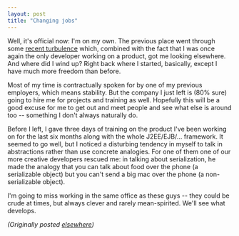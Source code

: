 ```yaml
---
layout: post
title: "Changing jobs"
---
```




<p>Well, it's official now: I'm on my own. The previous
place went through some <a
href="http://www.advogato.org/person/cwinters/diary.html?start=48">recent
turbulence</a> which, combined with the fact that I was
once again the only developer working on a product, got me
looking elsewhere. And where did I wind up? Right back where
I started, basically, except I have much more freedom than
before.

<p>Most of my time is contractually spoken for by one of my
previous employers, which means stability. But the company
I just left is (80% sure) going to hire me for projects and
training as well. Hopefully this will be a good excuse for me
to get out and meet people and see what else is around too
-- something I don't always naturally do.

<p>Before I left, I gave three days of training on the
product I've been working on for the last six months along
with the whole J2EE/EJB/... framework. It seemed to go well,
but I noticed a disturbing tendency in myself to talk in
abstractions rather than use concrete analogies. For one of
them one of our more creative developers rescued me: in
talking about serialization, he made the analogy that you
can talk about food over the phone (a serializable object)
but you can't send a big mac over the phone (a
non-serializable object).

<p>I'm going to miss working in the same office as these
guys -- they could be crude at times, but always clever and
rarely mean-spirited. We'll see what develops.

<p>

<p><em>(Originally posted <a href="http://www.advogato.org/person/cwinters/diary.html?start=53">elsewhere</a>)</em></p>


